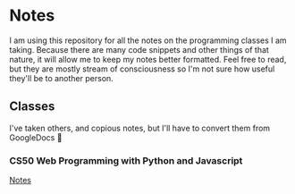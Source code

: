 # Notes

I am using this repository for all the notes on the programming classes I am taking. Because there are many code snippets and other things of that nature, it will allow me to keep my notes better formatted. Feel free to read, but they are mostly stream of consciousness so I'm not sure how useful they'll be to another person. 

## Classes

I've taken others, and copious notes, but I'll have to convert them from GoogleDocs 😬

### CS50 Web Programming with Python and Javascript

[Notes](https://github.com/pickleat/notes/blob/master/CS50webnotes.md)